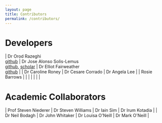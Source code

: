 ```yaml
---
layout: page
title: Contributors
permalink: /contributors/
---
```


# Developers 
| Dr Orod Razeghi <br> [github](https://github.com/OrodRazeghi)  | Dr Jose Alonso Solis-Lemus <br> [github](https://github.com/alonsoJASL), [scholar](https://scholar.google.com/citations?user=2_095cQAAAAJ&hl=en&oi=sra) | Dr Elliot Fairweather <br> [github](https://github.com/epmfairweather) |
| Dr Caroline Roney | Dr Cesare Corrado          | Dr Angela Lee         |
| Rosie Barrows |                            |                       |
|                   |                            |                       |


# Academic Collaborators

| Prof Steven Niederer | Dr Steven Williams | Dr Iain Sim       | Dr Irum Kotadia |
| Dr Neil Bodagh       | Dr John Whitaker   | Dr Louisa O'Neill | Dr Mark O'Neill |



